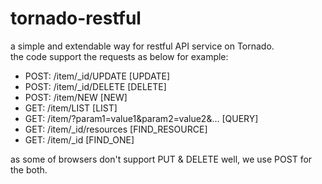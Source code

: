 # tornado-restful
a simple and extendable way for restful API service on Tornado.  <br />
the code support the requests as below for example:

* POST: /item/_id/UPDATE    [UPDATE]
* POST: /item/_id/DELETE    [DELETE]
* POST: /item/NEW           [NEW]
* GET:  /item/LIST          [LIST]
* GET:  /item/?param1=value1&param2=value2&...  [QUERY]
* GET:  /item/_id/resources [FIND_RESOURCE]
* GET:  /item/_id           [FIND_ONE]

as some of browsers don't support PUT & DELETE well, we use POST for the both.

